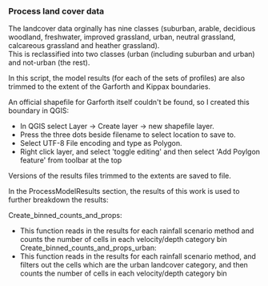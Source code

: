 ### Process land cover data

The landcover data orginally has nine classes (suburban, arable, decidious woodland, freshwater, improved grassland, urban, neutral grassland, calcareous grassland and heather grassland).   
This is reclassified into two classes (urban (including suburban and urban) and not-urban (the rest).

In this script, the model results (for each of the sets of profiles) are also trimmed to the extent of the Garforth and Kippax boundaries.  

An official shapefile for Garforth itself couldn't be found, so I created this boundary in QGIS:  
* In QGIS select Layer -> Create layer -> new shapefile layer.
* Press the three dots beside filename to select location to save to.
* Select UTF-8 File encoding and type as Polygon.
* Right click layer, and select 'toggle editing' and then select 'Add Poylgon feature' from toolbar at the top

Versions of the results files trimmed to the extents are saved to file.

In the ProcessModelResults section, the results of this work is used to further breakdown the results:

Create_binned_counts_and_props:
  * This function reads in the results for each rainfall scenario method and counts the number of cells in each velocity/depth category bin
Create_binned_counts_and_props_urban:
  * This function reads in the results for each rainfall scenario method, and filters out the cells which are the urban landcover category, and then counts the number of cells in each velocity/depth category bin
